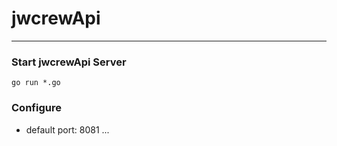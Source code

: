 # jwcrewApi

***

### Start jwcrewApi Server
```
go run *.go
```

### Configure
+ default port: 8081
...